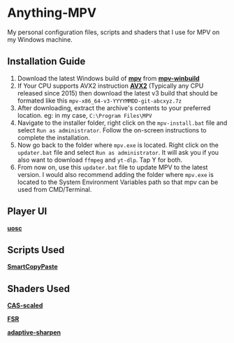 # Anything-MPV
My personal configuration files, scripts and shaders that I use for MPV on my Windows machine.

## Installation Guide
1. Download the latest Windows build of **[mpv](https://mpv.io/)** from **[mpv-winbuild](https://github.com/zhongfly/mpv-winbuild/releases/latest/)**
2. If Your CPU supports AVX2 instruction **[AVX2](https://en.wikipedia.org/wiki/Advanced_Vector_Extensions)** (Typically any CPU released since 2015) then download the latest v3 build that should be formated like this `mpv-x86_64-v3-YYYYMMDD-git-abcxyz.7z`
3. After downloading, extract the archive's contents to your preferred location. eg: in my case, `C:\Program Files\MPV`
4. Navigate to the installer folder, right click on the `mpv-install.bat` file and select `Run as administrator`. Follow the on-screen instructions to complete the installation.
5. Now go back to the folder where `mpv.exe` is located. Right click on the `updater.bat` file and select `Run as administrator`.  It will ask you if you also want to download `ffmpeg` and `yt-dlp`. Tap Y for both.
6. From now on, use this `updater.bat` file to update MPV to the latest version. I would also recommend adding the folder where `mpv.exe` is located to the System Environment Variables path so that mpv can be used from CMD/Terminal.

 ## Player UI

**[uosc](https://github.com/tomasklaen/uosc)**

## Scripts Used

**[SmartCopyPaste](https://github.com/Eisa01/mpv-scripts#smartcopypaste)**

## Shaders Used

**[CAS-scaled](https://gist.github.com/agyild/bbb4e58298b2f86aa24da3032a0d2ee6)**

**[FSR](https://gist.github.com/agyild/82219c545228d70c5604f865ce0b0ce5)**

**[adaptive-sharpen](https://gist.github.com/igv/8a77e4eb8276753b54bb94c1c50c317e)**

